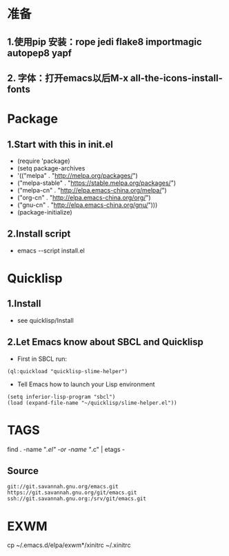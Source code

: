 # 准备
## 1.使用pip 安装：rope jedi flake8 importmagic autopep8 yapf

## 2. 字体：打开emacs以后M-x all-the-icons-install-fonts

# Package
## 1.Start with this in init.el
- (require 'package)
- (setq package-archives
-  '(("melpa"        . "http://melpa.org/packages/")
-    ("melpa-stable" . "https://stable.melpa.org/packages/")
-    ("melpa-cn"     . "http://elpa.emacs-china.org/melpa/")
-    ("org-cn"       . "http://elpa.emacs-china.org/org/")
-    ("gnu-cn"       . "http://elpa.emacs-china.org/gnu/")))
- (package-initialize)

## 2.Install script
- emacs --script install.el

# Quicklisp
## 1.Install
- see quicklisp/Install

## 2.Let Emacs know about SBCL and Quicklisp
- First in SBCL run:
```
(ql:quickload "quicklisp-slime-helper")
```

- Tell Emacs how to launch your Lisp environment
```
(setq inferior-lisp-program "sbcl")
(load (expand-file-name "~/quicklisp/slime-helper.el"))
```

# TAGS
find . -name "*.el" -or -name "*.c" | etags -

## Source
```
git://git.savannah.gnu.org/emacs.git
https://git.savannah.gnu.org/git/emacs.git
ssh://git.savannah.gnu.org:/srv/git/emacs.git
```

# EXWM
cp ~/.emacs.d/elpa/exwm*/xinitrc ~/.xinitrc
